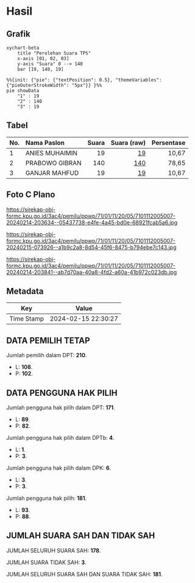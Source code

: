 # Hasil

## Grafik

```mermaid
xychart-beta
    title "Perolehan Suara TPS"
    x-axis [01, 02, 03]
    y-axis "Suara" 0 --> 140
    bar [19, 140, 19]
```

```mermaid
%%{init: {"pie": {"textPosition": 0.5}, "themeVariables": {"pieOuterStrokeWidth": "5px"}} }%%
pie showData
    "1" : 19
    "2" : 140
    "3" : 19
```

## Tabel

| No. | Nama Paslon    | Suara | Suara (raw) | Persentase |
|:--- |:-------------- | -----:| -----------:| ----------:|
| 1   | ANIES MUHAIMIN | 19    | [19][p-1]   | 10,67      |
| 2   | PRABOWO GIBRAN | 140   | [140][p-2]  | 78,65      |
| 3   | GANJAR MAHFUD  | 19    | [19][p-3]   | 10,67      |


[p-1]: https://github.com/gigit-pemilu/pemilu-2024-71-sulawesi-utara/blob/main/pilpres/hitung-suara/sub/71-sulawesi-utara/sub/01-bolaang-mongondow/sub/11-dumoga-utara/sub/2005-mopuya-selatan/sub/007-tps/sub/paslon-1.txt
[p-2]: https://github.com/gigit-pemilu/pemilu-2024-71-sulawesi-utara/blob/main/pilpres/hitung-suara/sub/71-sulawesi-utara/sub/01-bolaang-mongondow/sub/11-dumoga-utara/sub/2005-mopuya-selatan/sub/007-tps/sub/paslon-2.txt
[p-3]: https://github.com/gigit-pemilu/pemilu-2024-71-sulawesi-utara/blob/main/pilpres/hitung-suara/sub/71-sulawesi-utara/sub/01-bolaang-mongondow/sub/11-dumoga-utara/sub/2005-mopuya-selatan/sub/007-tps/sub/paslon-3.txt

## Foto C Plano

https://sirekap-obj-formc.kpu.go.id/3ac4/pemilu/ppwp/71/01/11/20/05/7101112005007-20240214-203634--05437738-e4fe-4a45-bd0e-68921fcab5a6.jpg

https://sirekap-obj-formc.kpu.go.id/3ac4/pemilu/ppwp/71/01/11/20/05/7101112005007-20240215-073926--a1b9c2a8-8d54-45f6-8475-b794ebe7c143.jpg

https://sirekap-obj-formc.kpu.go.id/3ac4/pemilu/ppwp/71/01/11/20/05/7101112005007-20240214-203841--ab7d70aa-40a8-4fd2-a60a-41b972c023db.jpg


## Metadata

| Key        | Value               |
| ---------- | ------------------- |
| Time Stamp | 2024-02-15 22:30:27 |


## DATA PEMILIH TETAP

Jumlah pemilih dalam DPT: **210**.
 * L: **108**.
 * P: **102**.

## DATA PENGGUNA HAK PILIH

Jumlah pengguna hak pilih dalam DPT: **171**.
 * L: **89**.
 * P: **82**.

Jumlah pengguna hak pilih dalam DPTb: **4**.
 * L: **1**.
 * P: **3**.

Jumlah pengguna hak pilih dalam DPK: **6**.
 * L: **3**.
 * P: **3**.

Jumlah pengguna hak pilih: **181**.
 * L: **93**.
 * P: **88**.

## JUMLAH SUARA SAH DAN TIDAK SAH

JUMLAH SELURUH SUARA SAH: **178**.

JUMLAH SUARA TIDAK SAH: **3**.

JUMLAH SELURUH SUARA SAH DAN SUARA TIDAK SAH: **181**.


